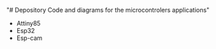 "# Depository Code and diagrams for the microcontrolers applications"
 - Attiny85
 - Esp32
 - Esp-cam


